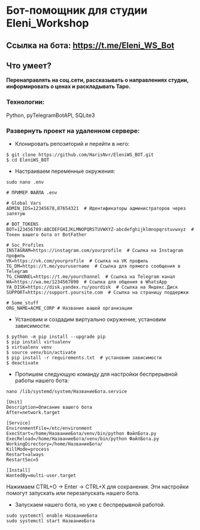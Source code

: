 #  Бот-помощник для студии Eleni_Workshop 

## Ссылка на бота: https://t.me/Eleni_WS_Bot

## Что умеет?

**Перенаправлять на соц.сети, рассказывать о направлениях студии, информировать о ценах и раскладывать Таро.**

### Технологии:

Python, pyTelegramBotAPI, SQLite3

### Развернуть проект на удаленном сервере:

- Клонировать репозиторий и перейти в него:
```
$ git clone https://github.com/HarisNvr/EleniWS_BOT.git
$ cd EleniWS_BOT
```
- Настраиваем переменные окружения:
```
sudo nano .env
```
```
# ПРИМЕР ФАЙЛА .env

# Global Vars
ADMIN_IDS=12345678,87654321  # Идентификаторы администраторов через запятую

# BOT_TOKENS
BOT=123456789:ABCDEFGHIJKLMNOPQRSTUVWXYZ-abcdefghijklmnopqrstuvwxyz  # Токен вашего бота от BotFather

# Soc_Profiles
INSTAGRAM=https://instagram.com/yourprofile  # Ссылка на Instagram профиль
VK=https://vk.com/yourprofile  # Ссылка на VK профиль
TG_DM=https://t.me/yourusername  # Ссылка для прямого сообщения в Telegram
TG_CHANNEL=https://t.me/yourchannel  # Ссылка на Telegram канал
WA=https://wa.me/1234567890  # Ссылка для общения в WhatsApp
YA_DISK=https://disk.yandex.ru/yourdisk  # Ссылка на Яндекс.Диск
SUPPORT=https://support.yoursite.com  # Ссылка на страницу поддержки

# Some_stuff
ORG_NAME=ACME_CORP # Название вашей организации

```
- Установим и создадим виртуально окружение, установим зависимости:
```
$ python -m pip install --upgrade pip 
$ pip install virtualenv
$ virtualenv venv
$ source venv/bin/activate
$ pip install -r requirements.txt  # установим зависимости
$ deactivate
```
- Пропишем следующую команду для настройки беспрерывной работы нашего бота:
```
nano /lib/systemd/system/НазваниеБота.service
```
```
[Unit]
Description=Описание вашего бота
After=network.target

[Service]
EnvironmentFile=/etc/environment
ExecStart=/home/НазваниеБота/venv/bin/python ФайлБота.py
ExecReload=/home/НазваниеБота/venv/bin/python ФайлБота.py
WorkingDirectory=/home/НазваниеБота/
KillMode=process
Restart=always
RestartSec=5

[Install]
WantedBy=multi-user.target
```
Нажимаем CTRL+O → Enter → CTRL+X для сохранения. Эти настройки помогут запускать или перезапускать нашего бота.

- Запускаем нашего бота, но уже с беспрерывной работой.
```
sudo systemctl enable НазваниеБота
sudo systemctl start НазваниеБота
```

